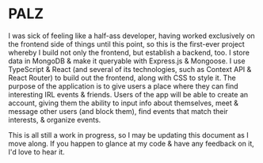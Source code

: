 <h1>PALZ</h1>
<p>I was sick of feeling like a half-ass developer, having worked exclusively on the frontend side of things until this point, so this is the first-ever project whereby I build not only the frontend, but establish a backend, too. I store data in MongoDB & make it queryable with Express.js & Mongoose. I use TypeScript & React (and several of its technologies, such as Context API & React Router) to build out the frontend, along with CSS to style it. The purpose of the application is to give users a place where they can find interesting IRL events & friends. Users of the app will be able to create an account, giving them the ability to input info about themselves, meet & message other users (and block them), find events that match their interests, & organize events.</p>
<p>This is all still a work in progress, so I may be updating this document as I move along. If you happen to glance at my code & have any feedback on it, I'd love to hear it.</p>
